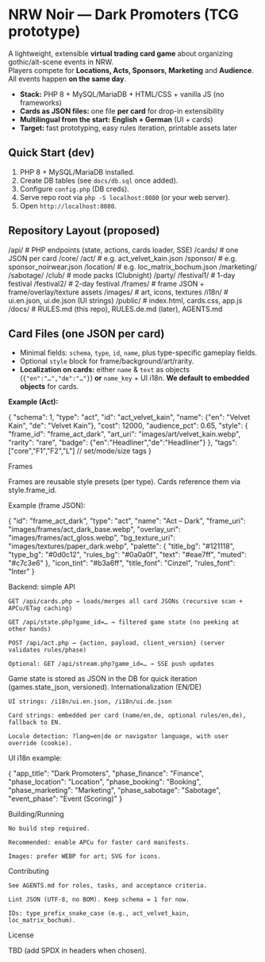 # NRW Noir — Dark Promoters (TCG prototype)

A lightweight, extensible **virtual trading card game** about organizing gothic/alt-scene events in NRW.  
Players compete for **Locations, Acts, Sponsors, Marketing** and **Audience**. All events happen **on the same day**.

- **Stack:** PHP 8 + MySQL/MariaDB + HTML/CSS + vanilla JS (no frameworks)
- **Cards as JSON files:** one file **per card** for drop-in extensibility
- **Multilingual from the start:** **English + German** (UI + cards)
- **Target:** fast prototyping, easy rules iteration, printable assets later

## Quick Start (dev)
1. PHP 8 + MySQL/MariaDB installed.
2. Create DB tables (see `docs/db.sql` once added).
3. Configure `config.php` (DB creds).
4. Serve repo root via `php -S localhost:8080` (or your web server).
5. Open `http://localhost:8080`.

## Repository Layout (proposed)

/api/ # PHP endpoints (state, actions, cards loader, SSE)
/cards/ # one JSON per card
/core/
/act/ # e.g. act_velvet_kain.json
/sponsor/ # e.g. sponsor_noirwear.json
/location/ # e.g. loc_matrix_bochum.json
/marketing/
/sabotage/
/club/ # mode packs (Clubnight)
/party/
/festival1/ # 1-day festival
/festival2/ # 2-day festival
/frames/ # frame JSON + frame/overlay/texture assets
/images/ # art, icons, textures
/i18n/ # ui.en.json, ui.de.json (UI strings)
/public/ # index.html, cards.css, app.js
/docs/ # RULES.md (this repo), RULES.de.md (later), AGENTS.md


## Card Files (one JSON per card)
- Minimal fields: `schema`, `type`, `id`, `name`, plus type-specific gameplay fields.
- Optional `style` block for frame/background/art/rarity.
- **Localization on cards:** either `name` & `text` as objects (`{"en":"…","de":"…"}`) **or** `name_key` + UI i18n. **We default to embedded objects** for cards.

**Example (Act):**

{
  "schema": 1,
  "type": "act",
  "id": "act_velvet_kain",
  "name": {"en": "Velvet Kain", "de": "Velvet Kain"},
  "cost": 12000,
  "audience_pct": 0.65,
  "style": {
    "frame_id": "frame_act_dark",
    "art_uri": "images/art/velvet_kain.webp",
    "rarity": "rare",
    "badge": {"en":"Headliner","de":"Headliner"}
  },
  "tags": ["core","F1","F2","L"]  // set/mode/size tags
}

Frames

Frames are reusable style presets (per type). Cards reference them via style.frame_id.

Example (frame JSON):

{
  "id": "frame_act_dark",
  "type": "act",
  "name": "Act – Dark",
  "frame_uri": "images/frames/act_dark_base.webp",
  "overlay_uri": "images/frames/act_gloss.webp",
  "bg_texture_uri": "images/textures/paper_dark.webp",
  "palette": {
    "title_bg": "#121118",
    "type_bg": "#0d0c12",
    "rules_bg": "#0a0a0f",
    "text": "#eae7ff",
    "muted": "#c7c3e6"
  },
  "icon_tint": "#b3a6ff",
  "title_font": "Cinzel",
  "rules_font": "Inter"
}

Backend: simple API

    GET /api/cards.php → loads/merges all card JSONs (recursive scan + APCu/ETag caching)

    GET /api/state.php?game_id=… → filtered game state (no peeking at other hands)

    POST /api/act.php → {action, payload, client_version} (server validates rules/phase)

    Optional: GET /api/stream.php?game_id=… → SSE push updates

Game state is stored as JSON in the DB for quick iteration (games.state_json, versioned).
Internationalization (EN/DE)

    UI strings: /i18n/ui.en.json, /i18n/ui.de.json

    Card strings: embedded per card (name/en,de, optional rules/en,de), fallback to EN.

    Locale detection: ?lang=en|de or navigator language, with user override (cookie).

UI i18n example:

{
  "app_title": "Dark Promoters",
  "phase_finance": "Finance",
  "phase_location": "Location",
  "phase_booking": "Booking",
  "phase_marketing": "Marketing",
  "phase_sabotage": "Sabotage",
  "event_phase": "Event (Scoring)"
}

Building/Running

    No build step required.

    Recommended: enable APCu for faster card manifests.

    Images: prefer WEBP for art; SVG for icons.

Contributing

    See AGENTS.md for roles, tasks, and acceptance criteria.

    Lint JSON (UTF-8, no BOM). Keep schema = 1 for now.

    IDs: type_prefix_snake_case (e.g., act_velvet_kain, loc_matrix_bochum).

License

TBD (add SPDX in headers when chosen).
